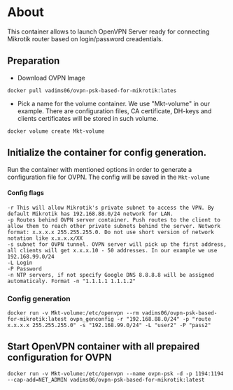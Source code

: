# About
This container allows to launch OpenVPN Server ready for connecting Mikrotik router based on login/password creadentials.
## Preparation
* Download OVPN Image

```docker pull vadims06/ovpn-psk-based-for-mikrotik:lates```
* Pick a name for the volume container. We use "Mkt-volume" in our example. There are configuration files, CA certificate, DH-keys and clients certificates will be stored in such volume.

```docker volume create Mkt-volume```

## Initialize the container for config generation.
Run the container with mentioned options in order to generate a configuration file for OVPN. The config will be saved in the `Mkt-volume`
#### Config flags 
```
-r This will allow Mikrotik's private subnet to access the VPN. By default Mikrotik has 192.168.88.0/24 network for LAN.
-p Routes behind OVPN server container. Push routes to the client to allow them to reach other private subnets behind the server. Network format: x.x.x.x 255.255.255.0. Do not use short version of network notation like x.x.x.x/XX
-s subnet for OVPN tunnel. OVPN server will pick up the first address, all clients will get x.x.x.10 - 50 addresses. In our example we use 192.168.99.0/24
-L Login
-P Password
-n NTP servers, if not specify Google DNS 8.8.8.8 will be assigned automaticaly. Format -n "1.1.1.1 1.1.1.2"
```
### Config generation
```
docker run -v Mkt-volume:/etc/openvpn --rm vadims06/ovpn-psk-based-for-mikrotik:latest ovpn_genconfig -r "192.168.88.0/24" -p "route x.x.x.x 255.255.255.0" -s "192.168.99.0/24" -L "user2" -P "pass2"
```
## Start OpenVPN container with all prepaired configuration for OVPN
```
docker run -v Mkt-volume:/etc/openvpn --name ovpn-psk -d -p 1194:1194 --cap-add=NET_ADMIN vadims06/ovpn-psk-based-for-mikrotik:latest
```
